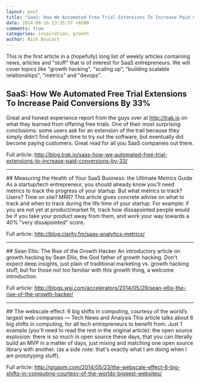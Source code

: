 ```yaml
---
layout: post
title: "SaaS: How We Automated Free Trial Extensions To Increase Paid Conversions By 33%... and more to inspiration for SaaS growth"
date: 2014-06-16 13:35:57 +0200
comments: true
categories: inspiration, growth
author: Nick Boucart
---
```

This is the first article in a (hopefully) long list of weekly articles containing news, articles and "stuff" that is of interest for SaaS entrepreneurs. We will cover topics like "growth hacking", "scaling up", "building scalable relationships", "metrics" and "devops".

## SaaS: How We Automated Free Trial Extensions To Increase Paid Conversions By 33%
<!-- more -->
Great and honest experience report from the guys over at http://trak.io on what they learned from offering free trials. One of their most surprising conclusions: some users ask for an extension of the trail because they simply didn't find enough time to try out the software, but eventually did become paying customers. Great read for all you SaaS companies out there. 

Full article: http://blog.trak.io/saas-how-we-automated-free-trial-extensions-to-increase-paid-conversions-by-33/

<hr>
## Measuring the Health of Your SaaS Business: the Ultimate Metrics Guide
As a startup/tech entrepreneur, you should already know you'll need metrics to track the progress of your startup. But what metrics to track? Users? Time on site? MRR? This article gives concrete advise on what to track and when to track during the life time of your startup. For example: if you are not yet at product/market fit, track how dissapointed people would be if you take your product away from them, and work your way towards a 40% "very dissapointed" score. 

Full article: http://blog.clarity.fm/saas-analytics-metrics/

<hr>
## Sean Ellis: The Rise of the Growth Hacker
An introductory article on growth hacking by Sean Ellis, the God father of growth hacking. Don't expect deep insights, just plain of traditional marketing vs. growth hacking stuff, but for those not too familiar with this growth thing, a welcome introduction.

Full article: http://blogs.wsj.com/accelerators/2014/05/29/sean-ellis-the-rise-of-the-growth-hacker/

<hr>
## The webscale effect: 6 big shifts in computing, courtesy of the world’s largest web companies — Tech News and Analysis
This article talks about 6 big shifts in computing, for all tech entrepreneurs to benefit from. Just 1 example (you'll need to read the rest in the original article): the open source explosion: there is so much in open source these days, that you can literally build an MVP in a matter of days, just mixing and matching one open source library with another. (as a side note: that's exactly what I am doing when I am prototyping stuff).

Full article: http://gigaom.com/2014/05/23/the-webscale-effect-6-big-shifts-in-computing-courtesy-of-the-worlds-biggest-websites/